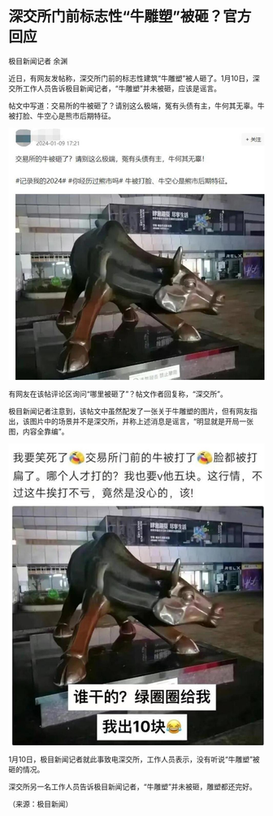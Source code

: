 # 深交所门前标志性“牛雕塑”被砸？官方回应

极目新闻记者 余渊

近日，有网友发帖称，深交所门前的标志性建筑“牛雕塑”被人砸了。1月10日，深交所工作人员告诉极目新闻记者，“牛雕塑”并未被砸，应该是谣言。

帖文中写道：交易所的牛被砸了？请别这么极端，冤有头债有主，牛何其无辜。牛被打脸、牛空心是熊市后期特征。

![48c5f5534cc4ab26b4ef7c7b9d14576a.jpg](https://raw.githubusercontent.com/qqhsx/qqnews_image/main/2024/01/10/深交所门前标志性“牛雕塑”被砸？官方回应/48c5f5534cc4ab26b4ef7c7b9d14576a.jpg)

有网友在该帖评论区询问“哪里被砸了”？帖文作者回复称，“深交所”。

极目新闻记者注意到，该帖文中虽然配发了一张关于牛雕塑的图片，但有网友指出，该图片中的场景并不是深交所，并称上述消息是谣言，“明显就是开局一张图，内容全靠编”。

![753930c62faa06755c834c543d4ba33e.jpg](https://raw.githubusercontent.com/qqhsx/qqnews_image/main/2024/01/10/深交所门前标志性“牛雕塑”被砸？官方回应/753930c62faa06755c834c543d4ba33e.jpg)

1月10日，极目新闻记者就此事致电深交所，工作人员表示，没有听说“牛雕塑”被砸的情况。

深交所另一名工作人员告诉极目新闻记者，“牛雕塑”并未被砸，雕塑都还完好。

（来源：极目新闻）

